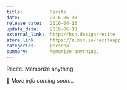```yaml
---
title:          Recite
date:           2016-06-10
release_date:   2016-04-13
update_date:    2016-06-10
external_link:  http://bsn.design/recite
store_link:     https://a.bsn.io/reciteapp
categories:     personal
summary:        Memorize anything.
---
```


Recite. Memorize anything.

🚧 _More info coming soon…_

